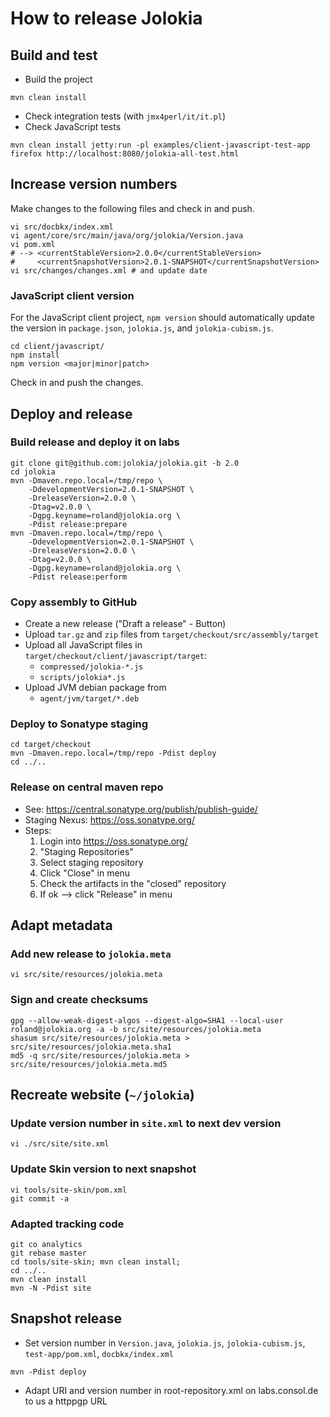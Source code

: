 # How to release Jolokia

## Build and test

* Build the project

```console
mvn clean install
```

* Check integration tests (with `jmx4perl/it/it.pl`)
* Check JavaScript tests

```console
mvn clean install jetty:run -pl examples/client-javascript-test-app
firefox http://localhost:8080/jolokia-all-test.html
```

## Increase version numbers

Make changes to the following files and check in and push.

```console
vi src/docbkx/index.xml
vi agent/core/src/main/java/org/jolokia/Version.java
vi pom.xml
# --> <currentStableVersion>2.0.0</currentStableVersion>
#     <currentSnapshotVersion>2.0.1-SNAPSHOT</currentSnapshotVersion>
vi src/changes/changes.xml # and update date
```

### JavaScript client version

For the JavaScript client project, `npm version` should automatically update the version in `package.json`, `jolokia.js`, and `jolokia-cubism.js`.

```console
cd client/javascript/
npm install
npm version <major|minor|patch>
```

Check in and push the changes.

## Deploy and release

### Build release and deploy it on labs

```console
git clone git@github.com:jolokia/jolokia.git -b 2.0
cd jolokia
mvn -Dmaven.repo.local=/tmp/repo \
    -DdevelopmentVersion=2.0.1-SNAPSHOT \
    -DreleaseVersion=2.0.0 \
    -Dtag=v2.0.0 \
    -Dgpg.keyname=roland@jolokia.org \
    -Pdist release:prepare
mvn -Dmaven.repo.local=/tmp/repo \
    -DdevelopmentVersion=2.0.1-SNAPSHOT \
    -DreleaseVersion=2.0.0 \
    -Dtag=v2.0.0 \
    -Dgpg.keyname=roland@jolokia.org \
    -Pdist release:perform
```

### Copy assembly to GitHub

* Create a new release ("Draft a release" - Button)
* Upload `tar.gz` and `zip` files from `target/checkout/src/assembly/target`
* Upload all JavaScript files in `target/checkout/client/javascript/target`:
    * `compressed/jolokia-*.js`
    * `scripts/jolokia*.js`
* Upload JVM debian package from
    * `agent/jvm/target/*.deb`

### Deploy to Sonatype staging

```console
cd target/checkout
mvn -Dmaven.repo.local=/tmp/repo -Pdist deploy
cd ../..
```

### Release on central maven repo

* See: <https://central.sonatype.org/publish/publish-guide/>
* Staging Nexus: <https://oss.sonatype.org/>
* Steps:
    1. Login into <https://oss.sonatype.org/>
    2. "Staging Repositories"
    3. Select staging repository
    4. Click "Close" in menu
    5. Check the artifacts in the "closed" repository
    6. If ok --> click "Release" in menu

## Adapt metadata

### Add new release to `jolokia.meta`

```console
vi src/site/resources/jolokia.meta
```

### Sign and create checksums

```console
gpg --allow-weak-digest-algos --digest-algo=SHA1 --local-user roland@jolokia.org -a -b src/site/resources/jolokia.meta
shasum src/site/resources/jolokia.meta > src/site/resources/jolokia.meta.sha1
md5 -q src/site/resources/jolokia.meta > src/site/resources/jolokia.meta.md5
```

## Recreate website (`~/jolokia`)

### Update version number in `site.xml` to next dev version

```console
vi ./src/site/site.xml
```

### Update Skin version to next snapshot

```console
vi tools/site-skin/pom.xml
git commit -a
```

### Adapted tracking code

```console
git co analytics
git rebase master
cd tools/site-skin; mvn clean install;
cd ../..
mvn clean install
mvn -N -Pdist site
```

## Snapshot release

* Set version number in `Version.java`, `jolokia.js`, `jolokia-cubism.js`, `test-app/pom.xml`, `docbkx/index.xml`

```console
mvn -Pdist deploy
```

* Adapt URI and version number in root-repository.xml on labs.consol.de to us a httppgp URL


